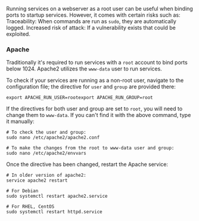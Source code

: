 Running services on a webserver as a root user can be useful when binding ports to startup services. However, it comes with certain risks such as:
	Traceability: When commands are run as `sudo`, they are automatically logged.
	Increased risk of attack: If a vulnerability exists that could be exploited.

### Apache
Traditionally it's required to run services with a `root` account to bind ports below 1024.
Apache2 utilizes the `www-data` user to run services.

To check if your services are running as a non-root user, navigate to the configuration file; the directive for `user` and `group` are provided there:
```
export APACHE_RUN_USER=rootexport APACHE_RUN_GROUP=root
```
If the directives for both user and group are set to `root`, you will need to change them to `www-data`.
If you can't find it with the above command, type it manually:
```
# To check the user and group:
sudo nano /etc/apache2/apache2.conf

# To make the changes from the root to www-data user and group:
sudo nano /etc/apache2/envvars
```

Once the directive has been changed, restart the Apache service:
```
# In older version of apache2:
service apache2 restart

# For Debian
sudo systemctl restart apache2.service

# For RHEL, CentOS
sudo systemctl restart httpd.service
```

